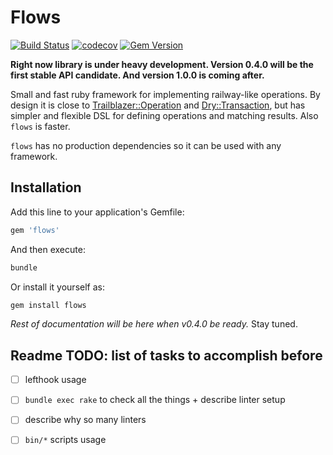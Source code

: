 # Flows

[![Build Status](https://github.com/ffloyd/flows/workflows/Build/badge.svg)](https://github.com/ffloyd/flows/actions)
[![codecov](https://codecov.io/gh/ffloyd/flows/branch/master/graph/badge.svg)](https://codecov.io/gh/ffloyd/flows)
[![Gem Version](https://badge.fury.io/rb/flows.svg)](https://badge.fury.io/rb/flows)

**Right now library is under heavy development. Version 0.4.0 will be the first stable API candidate. And version 1.0.0 is coming after.**

Small and fast ruby framework for implementing railway-like operations.
By design it is close to [Trailblazer::Operation](http://trailblazer.to/gems/operation/2.0/) and [Dry::Transaction](https://dry-rb.org/gems/dry-transaction/),
but has simpler and flexible DSL for defining operations and matching results. Also `flows` is faster.

`flows` has no production dependencies so it can be used with any framework.

## Installation

Add this line to your application's Gemfile:

```ruby
gem 'flows'
```

And then execute:

```sh
bundle
```

Or install it yourself as:

```sh
gem install flows
```

_Rest of documentation will be here when v0.4.0 be ready._ Stay tuned.

## Readme TODO: list of tasks to accomplish before

* [ ] lefthook usage
* [ ] `bundle exec rake` to check all the things + describe linter setup
* [ ] describe why so many linters
* [ ] `bin/*` scripts usage


